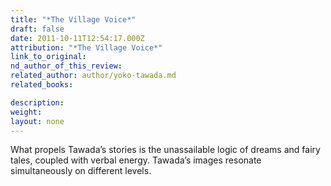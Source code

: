 ```yaml
---
title: "*The Village Voice*"
draft: false
date: 2011-10-11T12:54:17.000Z
attribution: "*The Village Voice*"
link_to_original:
nd_author_of_this_review:
related_author: author/yoko-tawada.md
related_books:

description:
weight:
layout: none
---
```

What propels Tawada’s stories is the unassailable logic of dreams and fairy tales, coupled with verbal energy. Tawada’s images resonate simultaneously on different levels.

